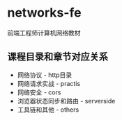 # networks-fe
前端工程师计算机网络教材


## 课程目录和章节对应关系

- 网络协议 - http目录
- 网络请求实战 - practis
- 网络安全 - cors
- 浏览器状态同步和路由 - serverside
- 工具链和其他 - others
 
